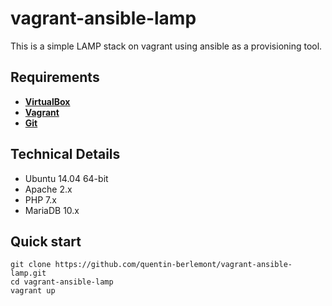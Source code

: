 vagrant-ansible-lamp
====================

This is a simple LAMP stack on vagrant using ansible as a provisioning tool.

Requirements
------------
* [**VirtualBox**][1]
* [**Vagrant**][2]
* [**Git**][3]

Technical Details
-----------------
* Ubuntu 14.04 64-bit
* Apache 2.x
* PHP 7.x
* MariaDB 10.x

Quick start
-----------
```
git clone https://github.com/quentin-berlemont/vagrant-ansible-lamp.git
cd vagrant-ansible-lamp
vagrant up
```

[1]: http://www.virtualbox.com
[2]: http://www.vagrantup.com
[3]: https://git-scm.com/
